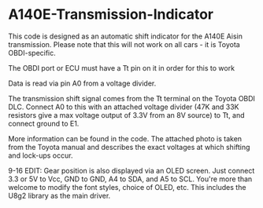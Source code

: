 # A140E-Transmission-Indicator
This code is designed as an automatic shift indicator for the A140E Aisin transmission. Please note that this will not work on all cars - it is Toyota OBDI-specific.

The OBDI port or ECU must have a Tt pin on it in order for this to work

Data is read via pin A0 from a voltage divider. 

The transmission shift signal comes from the Tt terminal on the Toyota OBDI DLC. Connect A0 to this with an attached voltage divider (47K and 33K resistors give a max voltage output of 3.3V from an 8V source) to Tt, and connect ground to E1.

More information can be found in the code. The attached photo is taken from the Toyota manual and describes the exact voltages at which shifting and lock-ups occur.

9-16 EDIT: Gear position is also displayed via an OLED screen. Just connect 3.3 or 5V to Vcc, GND to GND, A4 to SDA, and A5 to SCL. You're more than welcome to modify the font styles, choice of OLED, etc. This includes the U8g2 library as the main driver.
